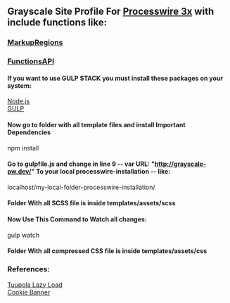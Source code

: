 ## Grayscale Site Profile For [Processwire 3x](https://processwire.com/) with include functions like:
### [MarkupRegions](https://processwire.com/blog/posts/processwire-3.0.49-introduces-a-new-template-file-strategy/)
### [FunctionsAPI](https://processwire.com/blog/posts/processwire-3.0.39-core-updates/)  

#### If you want to use GULP STACK you must install these packages on your system:
[Node.js](https://nodejs.org/en/)  
[GULP](https://github.com/gulpjs/gulp/blob/master/docs/getting-started.md)  

#### Now go to folder with all template files and install Important Dependencies
npm install  

#### Go to gulpfile.js and change in line 9 -- var URL: "http://grayscale-pw.dev/" To your local processwire-installation -- like:
localhost/my-local-folder-processwire-installation/

#### Folder With all SCSS file is inside templates/assets/scss

#### Now Use This Command to Watch all changes:
gulp watch

#### Folder With all compressed CSS file is inside templates/assets/css

### References:
[Tuupola Lazy Load](https://appelsiini.net/projects/lazyload/)  
[Cookie Banner](http://cookiebanner.eu/ )  
